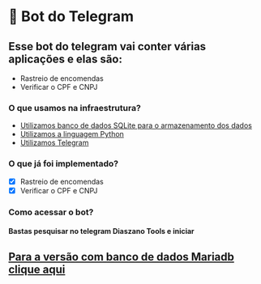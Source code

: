 # 🐍 Bot do Telegram

## Esse bot do telegram vai conter várias aplicações e elas são:

- Rastreio de encomendas
- Verificar o CPF e CNPJ

### O que usamos na infraestrutura?

- [Utilizamos banco de dados SQLite para o armazenamento dos dados](https://www.sqlite.org/index.html)
- [Utilizamos a linguagem Python](https://www.python.org/)
- [Utilizamos Telegram](https://web.telegram.org/z/)

### O que já foi implementado?

- [X] Rastreio de encomendas
- [x] Verificar o CPF e CNPJ

### Como acessar o bot?

#### Bastas pesquisar no telegram **Diaszano Tools** e iniciar

## [Para a versão com banco de dados Mariadb clique aqui](https://github.com/Diaszano/botTelegram/tree/main)